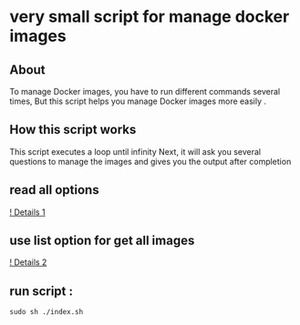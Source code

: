 # very small script for manage docker images 


## About 

To manage Docker images, you have to run different commands several times,
But this script helps you manage Docker images more easily .

## How this script works

This script executes a loop until infinity
Next, it will ask you several questions to manage the images
and gives you the output after completion


## read all options
[! Details 1](./details1.png)


## use list option for get all images 
[! Details 2](./details2.png)



## run script :

```
sudo sh ./index.sh 

```
